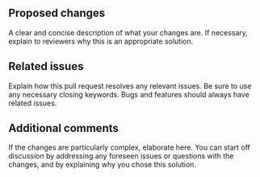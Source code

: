 ## Proposed changes

A clear and concise description of what your changes are. If necessary, explain
to reviewers why this is an appropriate solution.

## Related issues

Explain how this pull request resolves any relevant issues. Be sure to use any
necessary closing keywords. Bugs and features should always have related issues.

## Additional comments

If the changes are particularly complex, elaborate here. You can start off
discussion by addressing any foreseen issues or questions with the changes, and
by explaining why you chose this solution.
